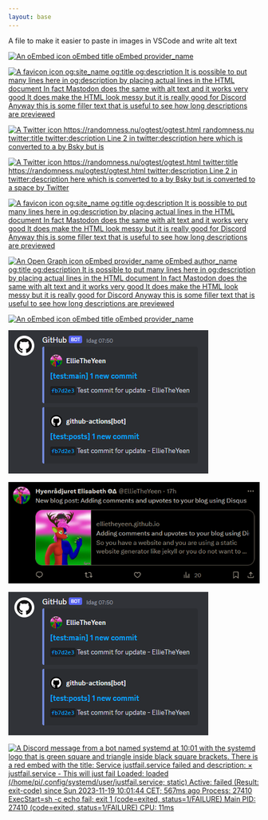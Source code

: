 ```yaml
---
layout: base
---
```

A file to make it easier to paste in images in VSCode and write alt text

[![
An oEmbed icon 
oEmbed title 
oEmbed provider_name
](/images/mastodonpreview.png)](/images/mastodonpreview.png)

[![
A favicon icon og:site_name 
og:title 
og:description 
It is possible to put many lines here 
in og:description by placing actual lines in the HTML document 
In fact Mastodon does the same with alt text and it works very good 
It does make the HTML look messy but it is really good for Discord 
Anyway this is some filler text that is useful to see how long descriptions are previewed
](/images/slackpreview.png)](/images/slackpreview.png)

[![
A Twitter icon https://randomness.nu/ogtest/ogtest.html 
randomness.nu 
twitter:title 
twitter:description Line 2 in twitter:description here which is converted to a 
by Bsky but is
](/images/twitterpreview.png)](/images/twitterpreview.png)

[![
A Twitter icon https://randomness.nu/ogtest/ogtest.html 
twitter:title 
https://randomness.nu/ogtest/ogtest.html 
twitter:description 
Line 2 in twitter:description here which is converted to a 
by Bsky but is converted to a space by Twitter
](/images/bskypreview.png)](/images/bskypreview.png)

[![
A favicon icon og:site_name 
og:title 
og:description 
It is possible to put many lines here 
in og:description by placing actual lines in the HTML document 
In fact Mastodon does the same with alt text and it works very good 
It does make the HTML look messy but it is really good for Discord 
Anyway this is some filler text that is useful to see how long descriptions are previewed
](/images/slackpreview.png)](/images/slackpreview.png)


[![
An Open Graph icon oEmbed provider_name 
oEmbed author_name 
og:title 
og:description 
It is possible to put many lines here in og:description by placing actual lines in the HTML document 
In fact Mastodon does the same with alt text and it works very good 
It does make the HTML look messy but it is really good for Discord 
Anyway this is some filler text that is useful to see how long descriptions are previewed
](/images/discordpreview.png)](/images/discordpreview.png)

[![
An oEmbed icon 
oEmbed title 
oEmbed provider_name
](/images/mastodonpreview.png)](/images/mastodonpreview.png)

[![2 Discord messages that says they are from GitHub using the GitHub logo and each of them says that there is a new commit and first one is test branch main from EllieTheYeen Test commit for update and second one is from github-actions commiting the same on the posts branch](/images/discordhookexample.png "Two commits shown on Discord from a bot")](/images/discordhookexample.png)

[![A Twitter post by username EllieTheYeen with this display name HyenRådjuret Elisabeth ΘΔ. 17h. Text on post: New blog post: Adding comments and upvotes to your blog using Disqus. The preview has a picture of a hyena deer that is blue and red sided and anthropomorphic. The preview text says: ellietheyeen.github.io Adding comments and upvotes to your blog using Disqus. So you have a website and you are using a static website generator like jekyll or you do not want to make your own](/images/twitterpostedlink.png)](/images/twitterpostedlink.png)

[![2 Discord messages that says they are from GitHub using the GitHub logo and each of them says that there is a new commit and first one is test branch main from EllieTheYeen Test commit for update and second one is from github-actions commiting the same on the posts branch](/images/discordhookexample.png "Two commits shown on Discord from a bot")](/images/discordhookexample.png)

[![
A Discord message from a bot named systemd at 10:01 with the systemd logo that is green square and triangle inside black square brackets. There is a red embed with the title: Service justfail.service failed and description: × justfail.service - This will just fail 
      Loaded: loaded (/home/pi/.config/systemd/user/justfail.service; static) 
      Active: failed (Result: exit-code) since Sun 2023-11-19 10:01:44 CET; 567ms ago 
     Process: 27410 ExecStart=sh -c echo fail; exit 1 (code=exited, status=1/FAILURE) 
    Main PID: 27410 (code=exited, status=1/FAILURE) 
         CPU: 11ms
](/images/discordsystemd.png)](/images/discordsystemd.png)
